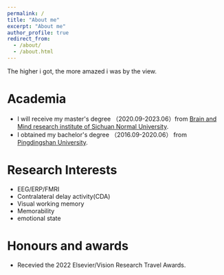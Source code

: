 ```yaml
---
permalink: /
title: "About me"
excerpt: "About me"
author_profile: true
redirect_from: 
  - /about/
  - /about.html
---
```


The higher i got, the more amazed i was by the view.

Academia
======
- I will receive my master's degree （2020.09-2023.06）from [Brain and Mind research institute of Sichuan Normal University](https://ibps.sicnu.edu.cn/).      
- I obtained my bachelor's degree （2016.09-2020.06） from [Pingdingshan University](https://www.pdsu.edu.cn/).

Research Interests
======
-  EEG/ERP/FMRI 
-  Contralateral delay activity(CDA)
-  Visual working memory 
-  Memorability 
-  emotional state

Honours and awards
======
- Recevied the 2022 Elsevier/Vision Research Travel Awards. 
